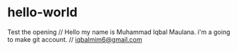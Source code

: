 # hello-world
Test the opening
// Hello my name is Muhammad Iqbal Maulana. i'm a going to make git account.
// iqbalmim6@gmail.com

